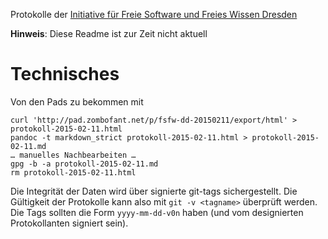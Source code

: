 Protokolle der
[Initiative für Freie Software und Freies Wissen Dresden](http://fsfw-dresden.de/)

**Hinweis**: Diese Readme ist zur Zeit nicht aktuell


Technisches
===========

Von den Pads zu bekommen mit

```
curl 'http://pad.zombofant.net/p/fsfw-dd-20150211/export/html' > protokoll-2015-02-11.html
pandoc -t markdown_strict protokoll-2015-02-11.html > protokoll-2015-02-11.md
… manuelles Nachbearbeiten …
gpg -b -a protokoll-2015-02-11.md
rm protokoll-2015-02-11.html
```

Die Integrität der Daten wird über signierte git-tags
sichergestellt. Die Gültigkeit der Protokolle kann also mit `git -v
<tagname>` überprüft werden. Die Tags sollten die Form `yyyy-mm-dd-v0n`
haben (und vom designierten Protokollanten signiert sein).
